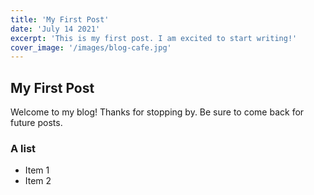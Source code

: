 ```yaml
---
title: 'My First Post'
date: 'July 14 2021'
excerpt: 'This is my first post. I am excited to start writing!'
cover_image: '/images/blog-cafe.jpg'
---
```

## My First Post
Welcome to my blog! Thanks for stopping by. 
Be sure to come back for future posts.

### A list
* Item 1
* Item 2
